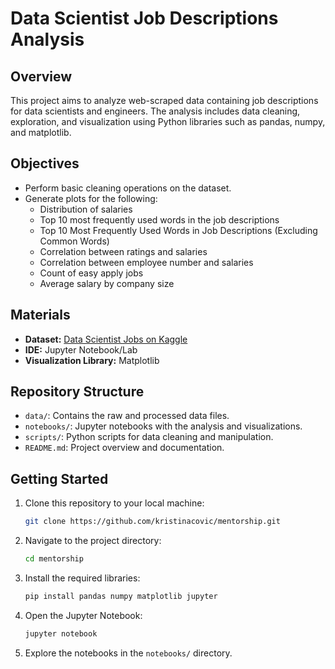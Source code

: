 # Data Scientist Job Descriptions Analysis

## Overview
This project aims to analyze web-scraped data containing job descriptions for data scientists and engineers. The analysis includes data cleaning, exploration, and visualization using Python libraries such as pandas, numpy, and matplotlib.

## Objectives
- Perform basic cleaning operations on the dataset.
- Generate plots for the following:
  - Distribution of salaries
  - Top 10 most frequently used words in the job descriptions
  - Top 10 Most Frequently Used Words in Job Descriptions (Excluding Common Words)
  - Correlation between ratings and salaries
  - Correlation between employee number and salaries
  - Count of easy apply jobs
  - Average salary by company size

## Materials
- **Dataset:** [Data Scientist Jobs on Kaggle](https://www.kaggle.com/datasets/andrewmvd/data-scientist-jobs)
- **IDE:** Jupyter Notebook/Lab
- **Visualization Library:** Matplotlib

## Repository Structure
- `data/`: Contains the raw and processed data files.
- `notebooks/`: Jupyter notebooks with the analysis and visualizations.
- `scripts/`: Python scripts for data cleaning and manipulation.
- `README.md`: Project overview and documentation.

## Getting Started
1. Clone this repository to your local machine:
    ```bash
    git clone https://github.com/kristinacovic/mentorship.git
    ```
2. Navigate to the project directory:
    ```bash
    cd mentorship
    ```
3. Install the required libraries:
    ```bash
    pip install pandas numpy matplotlib jupyter
    ```
4. Open the Jupyter Notebook:
    ```bash
    jupyter notebook
    ```
5. Explore the notebooks in the `notebooks/` directory.
